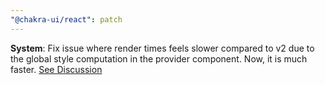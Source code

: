 ```yaml
---
"@chakra-ui/react": patch
---
```


**System**: Fix issue where render times feels slower compared to v2 due to the
global style computation in the provider component. Now, it is much faster.
[See Discussion](https://github.com/chakra-ui/chakra-ui/discussions/9488#discussioncomment-11868684)
